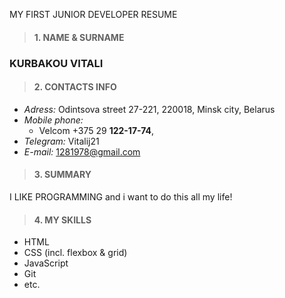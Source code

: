 MY FIRST JUNIOR DEVELOPER RESUME

> #### 1. NAME & SURNAME ####

### KURBAKOU VITALI


> #### 2. CONTACTS INFO ####

* *Adress:* Odintsova street 27-221, 220018, Minsk city, Belarus  
* *Mobile phone:* 
    * Velcom +375 29 **122-17-74**, 
* *Telegram:* Vitalij21  
* *E-mail:* 1281978@gmail.com

> #### 3. SUMMARY ####

I LIKE PROGRAMMING and i want to do this all my life!

> #### 4. MY SKILLS ####

* HTML
* CSS (incl. flexbox & grid)
* JavaScript
* Git
* etc.
